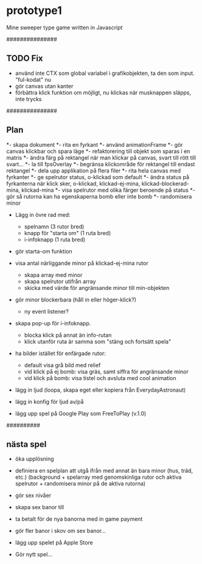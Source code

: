 # prototype1
Mine sweeper type game written in Javascript

###############
## TODO Fix
- använd inte CTX som global variabel i grafikobjekten, ta den som input. "ful-kodat" nu
- gör canvas utan kanter
- förbättra klick funktion om möjligt, nu klickas när musknappen släpps, inte trycks


###############
## Plan
*- skapa dokument
*- rita en fyrkant
*- använd animationFrame
*- gör canvas klickbar och spara läge
*- refaktorering till objekt som sparas i en matris
*- ändra färg på rektangel när man klickar på canvas, svart till rött till svart...
*- la till fpsOverlay
*- begränsa klickområde för rektangel till endast rektangel
*- dela upp applikation på flera filer
*- rita hela canvas med fyrkanter
*- ge spelrutor status, o-klickad som default
*- ändra status på fyrkanterna när klick sker, o-klickad, klickad-ej-mina, klickad-blockerad-mina, klickad-mina
*- visa spelrutor med olika färger beroende på status
*- gör så rutorna kan ha egenskaperna bomb eller inte bomb
*- randomisera minor
- Lägg in övre rad med:
	- spelnamn (3 rutor bred)
	- knapp för "starta om" (1 ruta bred)
	- i-infoknapp (1 ruta bred)
- gör starta-om funktion
- visa antal närliggande minor på klickad-ej-mina rutor
	- skapa array med minor
	- skapa spelrutor utifrån array
	- skicka med värde för angränsande minor till min-objekten
- gör minor blockerbara (håll in eller höger-klick?)
	- ny event listener?
- skapa pop-up för i-infoknapp.
	- blocka klick på annat än info-rutan
	- klick utanför ruta är samma som "stäng och fortsätt spela"

- ha bilder istället för enfärgade rutor:
	- default visa grå bild med relief
	- vid klick på ej bomb: visa gräs, samt siffra för angränsande minor
	- vid klick på bomb: visa tistel och avsluta med cool animation

- lägg in ljud (loopa, skapa eget eller kopiera från EverydayAstronaut)
- lägg in konfig för ljud av/på

- lägg upp spel på Google Play som FreeToPlay (v.1.0)



##########
## nästa spel
- öka upplösning

- definiera en spelplan att utgå ifrån med annat än bara minor (hus, träd, etc.)
	(background + spelarray med genomskinliga rutor och aktiva spelrutor + randomisera minor på de aktiva rutorna)
- gör sex nivåer

- skapa sex banor till
- ta betalt för de nya banorna med in game payment

- gör fler banor i skov om sex banor...
- lägg upp spelet på Apple Store

- Gör nytt spel...